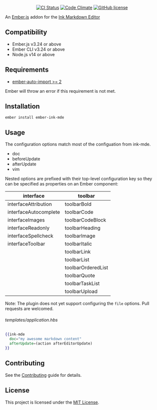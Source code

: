 <p align="center">
  <a href="https://github.com/malgasm/ember-ink-mde/actions?query=workflow%3ACI"><img src="https://github.com/malgasm/ember-ink-mde/workflows/CI/badge.svg" alt="CI Status"></a>
  <a href="https://codeclimate.com/github/malgasm/ember-ink-mde"><img src="https://codeclimate.com/github/malgasm/ember-ink-mde.svg" alt="Code Climate"></a>
  <a href="https://github.com/malgasm/ember-ink-mde/blob/master/LICENSE"><img src="https://img.shields.io/badge/license-MIT-blue.svg" alt="GitHub license"></a>

</p>

An [Ember.js](https://github.com/emberjs/ember.js/) addon for the [Ink Markdown Editor](https://github.com/voraciousdev/ink-mde/)

## Compatibility

* Ember.js v3.24 or above
* Ember CLI v3.24 or above
* Node.js v14 or above

## Requirements

* [ember-auto-import >= 2](https://github.com/ef4/ember-auto-import)

Ember will throw an error if this requirement is not met.

## Installation

```
ember install ember-ink-mde
```

## Usage

The configuration options match most of the configuation from ink-mde.

- doc
- beforeUpdate
- afterUpdate
- vim

Nested options are prefixed with their top-level configuration key so they can be specified as properties on an Ember component:

| interface             | toolbar                   |
|-----------------------|---------------------------|
| interfaceAttribution  | toolbarBold               |
| interfaceAutocomplete | toolbarCode               |
| interfaceImages       | toolbarCodeBlock          |
| interfaceReadonly     | toolbarHeading            |
| interfaceSpellcheck   | toolbarImage              |
| interfaceToolbar      | toolbarItalic             |
|                       | toolbarLink               |
|                       | toolbarList               |
|                       | toolbarOrderedList        |
|                       | toolbarQuote              |
|                       | toolbarTaskList           |
|                       | toolbarUpload             |


Note: The plugin does not yet support configuring the `file` options. Pull requests are welcomed.

###### templates/application.hbs

```hbs
{{ink-mde
  doc="my awesome markdown content"
  afterUpdate=(action afterEditorUpdate)
}}
```

## Contributing

See the [Contributing](CONTRIBUTING.md) guide for details.


## License

This project is licensed under the [MIT License](LICENSE.md).
